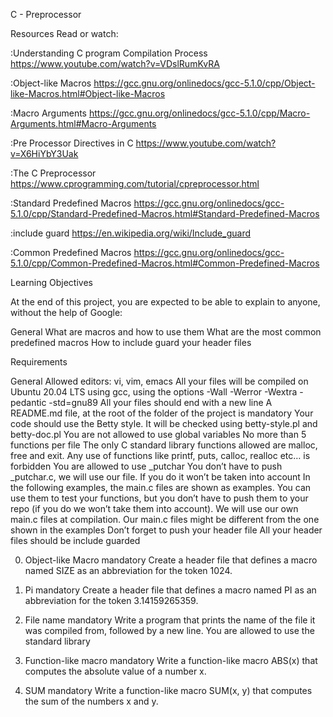 C - Preprocessor


Resources
Read or watch:

:Understanding C program Compilation Process
https://www.youtube.com/watch?v=VDslRumKvRA

:Object-like Macros
https://gcc.gnu.org/onlinedocs/gcc-5.1.0/cpp/Object-like-Macros.html#Object-like-Macros

:Macro Arguments
https://gcc.gnu.org/onlinedocs/gcc-5.1.0/cpp/Macro-Arguments.html#Macro-Arguments

:Pre Processor Directives in C
https://www.youtube.com/watch?v=X6HiYbY3Uak

:The C Preprocessor
https://www.cprogramming.com/tutorial/cpreprocessor.html

:Standard Predefined Macros
https://gcc.gnu.org/onlinedocs/gcc-5.1.0/cpp/Standard-Predefined-Macros.html#Standard-Predefined-Macros

:include guard
https://en.wikipedia.org/wiki/Include_guard

:Common Predefined Macros
https://gcc.gnu.org/onlinedocs/gcc-5.1.0/cpp/Common-Predefined-Macros.html#Common-Predefined-Macros

Learning Objectives

At the end of this project, you are expected to be able to explain to anyone, without the help of Google:

General
What are macros and how to use them
What are the most common predefined macros
How to include guard your header files

Requirements

General
Allowed editors: vi, vim, emacs
All your files will be compiled on Ubuntu 20.04 LTS using gcc, using the options -Wall -Werror -Wextra -pedantic -std=gnu89
All your files should end with a new line
A README.md file, at the root of the folder of the project is mandatory
Your code should use the Betty style. It will be checked using betty-style.pl and betty-doc.pl
You are not allowed to use global variables
No more than 5 functions per file
The only C standard library functions allowed are malloc, free and exit. Any use of functions like printf, puts, calloc, realloc etc… is forbidden
You are allowed to use _putchar
You don’t have to push _putchar.c, we will use our file. If you do it won’t be taken into account
In the following examples, the main.c files are shown as examples. You can use them to test your functions, but you don’t have to push them to your repo (if you do we won’t take them into account). We will use our own main.c files at compilation. Our main.c files might be different from the one shown in the examples
Don’t forget to push your header file
All your header files should be include guarded


0. Object-like Macro
mandatory
Create a header file that defines a macro named SIZE as an abbreviation for the token 1024.



1. Pi
mandatory
Create a header file that defines a macro named PI as an abbreviation for the token 3.14159265359.



2. File name
mandatory
Write a program that prints the name of the file it was compiled from, followed by a new line.
You are allowed to use the standard library


3. Function-like macro
mandatory
Write a function-like macro ABS(x) that computes the absolute value of a number x.


4. SUM
mandatory
Write a function-like macro SUM(x, y) that computes the sum of the numbers x and y.



